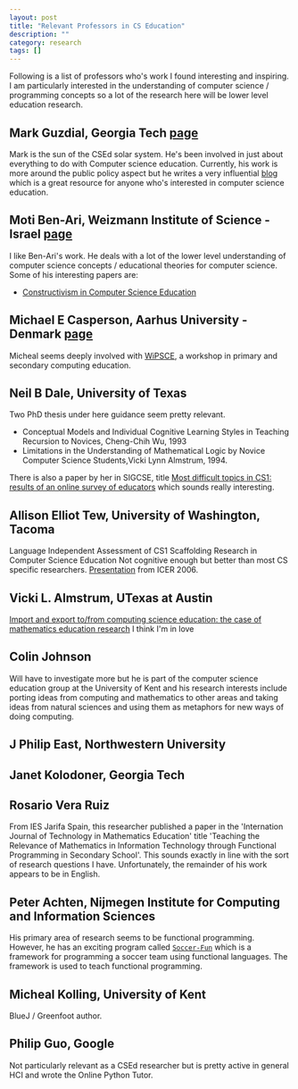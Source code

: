 ```yaml
---
layout: post
title: "Relevant Professors in CS Education"
description: ""
category: research
tags: []
---
```


Following is a list of professors who's work I found interesting and inspiring. I am particularly interested in the understanding of computer science / programming concepts so a lot of the research here will be lower level education research.

## Mark Guzdial, Georgia Tech [page](http://www.cc.gatech.edu/~guzdial/)
Mark is the sun of the CSEd solar system. He's been involved in just about everything to do with Computer science education. Currently, his work is more around the public policy aspect but he writes a very influential [blog](http://computinged.wordpress.com) which is a great resource for anyone who's interested in computer science education.

## Moti Ben-Ari, Weizmann Institute of Science - Israel [page](http://www.weizmann.ac.il/sci-tea/benari/)
I like Ben-Ari's work. He deals with a lot of the lower level understanding of computer science concepts / educational theories for computer science. Some of his interesting papers are:
- [Constructivism in Computer Science Education](http://dl.acm.org/citation.cfm?id=274308)

## Michael E Casperson, Aarhus University - Denmark [page](http://www.daimi.au.dk/~mec/)
Micheal seems deeply involved with [WiPSCE](http://wipsce.org/), a workshop in primary and secondary computing education.

## Neil B Dale, University of Texas
Two PhD thesis under here guidance seem pretty relevant.

 - Conceptual Models and Individual Cognitive Learning Styles in Teaching Recursion to Novices, Cheng-Chih Wu, 1993
 - Limitations in the Understanding of Mathematical Logic by Novice Computer Science Students,Vicki Lynn Almstrum, 1994.

There is also a paper by her in SIGCSE, title [Most difficult topics in CS1: results of an online survey of educators](http://dl.acm.org/citation.cfm?id=1138403.1138432&coll=DL&dl=GUIDE&CFID=234525748&CFTOKEN=55092647) which sounds really interesting.

## Allison Elliot Tew, University of Washington, Tacoma
Language Independent Assessment of CS1
Scaffolding Research in Computer Science Education
Not cognitive enough but better than most CS specific researchers.
[Presentation](http://www.cs.kent.ac.uk/events/conf/2006/icer/icer-talks/2006-icer-guzdial-tew.ppt) from ICER 2006.

## 	Vicki L. Almstrum, UTexas at Austin
[Import and export to/from computing science education: the case of mathematics education research](http://dl.acm.org/citation.cfm?id=544414.544471&coll=DL&dl=GUIDE&CFID=234525748&CFTOKEN=55092647)
I think I'm in love

## Colin Johnson
Will have to investigate more but he is part of the computer science education group at the University of Kent and his research interests include porting ideas from computing and mathematics to other areas and taking ideas from natural sciences and using them as metaphors for new ways of doing computing.

## J Philip East, Northwestern University

## Janet Kolodoner, Georgia Tech

## Rosario Vera Ruiz
From IES Jarifa Spain, this researcher published a paper in the 'Internation Journal of Technology in Mathematics Education' title 'Teaching the Relevance of Mathematics in Information Technology through Functional Programming in Secondary School'.
This sounds exactly in line with the sort of research questions I have. Unfortunately, the remainder of his work appears to be in English.
## Peter Achten, Nijmegen Institute for Computing and Information Sciences
His primary area of research seems to be functional programming. However, he has an exciting program called [`Soccer-Fun`](http://www.cs.ru.nl/P.Achten/SoccerFun/SoccerFun.html) which is a framework for programming a soccer team using functional languages. The framework is used to teach functional programming.


## Micheal Kolling, University of Kent
BlueJ / Greenfoot author.

## Philip Guo, Google
Not particularly relevant as a CSEd researcher but is pretty active in general HCI and wrote the Online Python Tutor.
